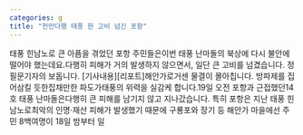 ```yaml
---
categories: g
title: "천만다행 태풍 한 고비 넘긴 포항"
---
```

태풍 힌남노로 큰 아픔을 겪었던 포항 주민들은이번 태풍 난마돌의 북상에 다시 불안에 떨어야 했는데요.다행히 피해가 거의 발생하지 않으면서, 일단 큰 고비를 넘겼습니다. 정필문기자의 보돕니다. [기사내용][리포트]해안가로거센 물결이 몰아칩니다. 방파제를 집어삼킬 듯한집채만한 파도가태풍의 위력을 실감케 합니다.19일 오전 포항과 근접했던14호 태풍 난마돌은다행히 큰 피해를 남기지 않고 지나갔습니다. 특히 포항은 지난 태풍 힌남노로최악의 인명·재산 피해가 발생했기 때문에 구룡포와 장기 등 해안가 마을에선 주민 8백여명이 18일 밤부터 일